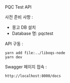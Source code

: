 PQC Test API

사전 준비 사항 :
 - 몽고 DB 설치
 - Database 명: pqctest

API 구동 :
```
yarn add file:../liboqs-node
yarn dev
```

Swagger 페이지 접속 :
```
http://localhost:8000/docs
```
